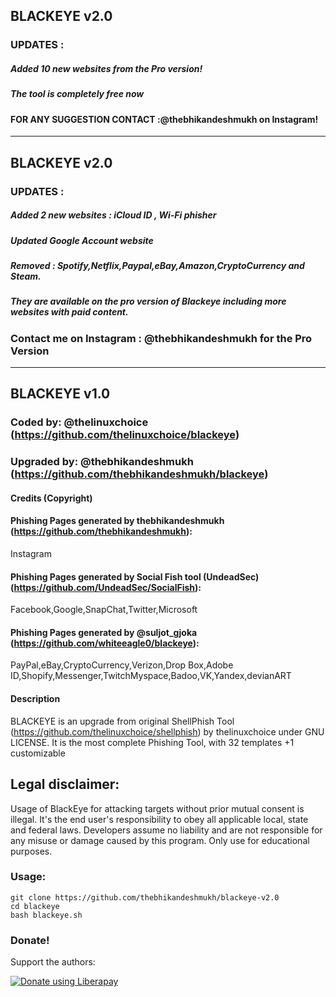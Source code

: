 ## BLACKEYE v2.0
### UPDATES :
##### Added 10 new websites from the Pro version!
##### The tool is completely free now
####  FOR ANY SUGGESTION CONTACT :@thebhikandeshmukh on Instagram!

-----------------------------------------------------------------------------------------------------------------------------


## BLACKEYE v2.0
### UPDATES :
##### Added 2 new websites : iCloud ID , Wi-Fi phisher
##### Updated Google Account website
##### Removed : Spotify,Netflix,Paypal,eBay,Amazon,CryptoCurrency and Steam.
##### They are available on the pro version of Blackeye including more websites with paid content.
###   Contact me on Instagram : @thebhikandeshmukh for the Pro Version

-----------------------------------------------------------------------------------------------------------------------------

## BLACKEYE v1.0
### Coded by: @thelinuxchoice (https://github.com/thelinuxchoice/blackeye)
### Upgraded by: @thebhikandeshmukh (https://github.com/thebhikandeshmukh/blackeye)

#### Credits (Copyright)
#### Phishing Pages generated by thebhikandeshmukh (https://github.com/thebhikandeshmukh):
Instagram
#### Phishing Pages generated by Social Fish tool (UndeadSec) (https://github.com/UndeadSec/SocialFish):
Facebook,Google,SnapChat,Twitter,Microsoft
#### Phishing Pages generated by @suljot_gjoka (https://github.com/whiteeagle0/blackeye):
PayPal,eBay,CryptoCurrency,Verizon,Drop Box,Adobe ID,Shopify,Messenger,TwitchMyspace,Badoo,VK,Yandex,devianART

#### Description
BLACKEYE is an upgrade from original ShellPhish Tool (https://github.com/thelinuxchoice/shellphish) by thelinuxchoice under GNU LICENSE. It is the most complete Phishing Tool,  with 32 templates +1 customizable

## Legal disclaimer:
Usage of BlackEye for attacking targets without prior mutual consent is illegal. It's the end user's responsibility to obey all applicable local, state and federal laws. Developers assume no liability and are not responsible for any misuse or damage caused by this program. Only use for educational purposes.


### Usage:
```
git clone https://github.com/thebhikandeshmukh/blackeye-v2.0
cd blackeye
bash blackeye.sh
```


### Donate!
Support the authors:

<noscript><a href="https://instamojo.com/@dpanshunarwal"><img alt="Donate using Liberapay" src="https://liberapay.com/assets/widgets/donate.svg"></a></noscript>

